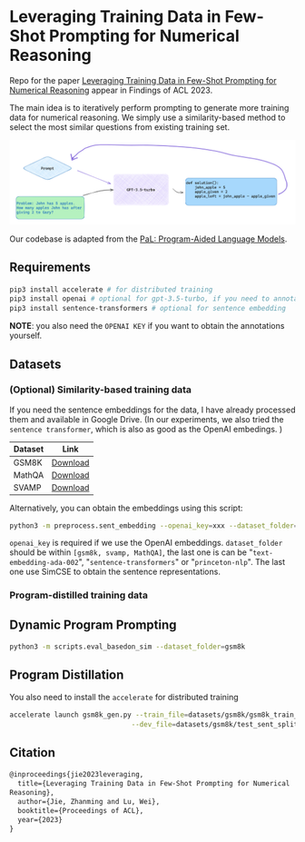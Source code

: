 # Leveraging Training Data in Few-Shot Prompting for Numerical Reasoning
Repo for the paper [Leveraging Training Data in Few-Shot Prompting for Numerical Reasoning](https://arxiv.org/abs/2305.18170) appear in Findings of ACL 2023.

The main idea is to iteratively perform prompting to generate more training data for numerical reasoning. 
We simply use a similarity-based method to select the most similar questions from existing training set.

![procedure](/process.png)

Our codebase is adapted from the [PaL: Program-Aided Language Models](https://github.com/reasoning-machines/pal).

## Requirements
```bash
pip3 install accelerate # for distributed training
pip3 install openai # optional for gpt-3.5-turbo, if you need to annotate the data again
pip3 install sentence-transformers # optional for sentence embedding
```
**NOTE**: you also need the `OPENAI KEY` if you want to obtain the annotations yourself. 

## Datasets

### (Optional) Similarity-based training data
If you need the sentence embeddings for the data, I have already processed them and available in Google Drive.
(In our experiments, we also tried the `sentence transformer`, which is also as good as the OpenAI embedings. )

| Dataset | Link                                                                                             |
|---------|--------------------------------------------------------------------------------------------------|
 | GSM8K   | [Download](https://drive.google.com/drive/folders/1srjGLa5Ers_9eTBO3X97Lg5mbfp2sw76?usp=sharing) |
|MathQA|[Download](https://drive.google.com/drive/folders/19otXTswUMlvsY2dvyiMl404j02zeT2oC?usp=sharing) |
| SVAMP   | [Download](https://drive.google.com/drive/folders/1224AT6hAzSw2cSG8ZQ4aPHvhCb2dVkcv?usp=sharing) |

Alternatively, you can obtain the embeddings using this script:
```bash
python3 -m preprocess.sent_embedding --openai_key=xxx --dataset_folder=gsm8k --embedding_model_name=text-embedding-ada-002
```

`openai_key` is required if we use the OpenAI embeddings. `dataset_folder` should be within `[gsm8k, svamp, MathQA]`, the last one is can be "`text-embedding-ada-002`", "`sentence-transformers`" or "`princeton-nlp`". The last one use SimCSE to obtain the sentence representations.

### Program-distilled training data

## Dynamic Program Prompting

```bash
python3 -m scripts.eval_basedon_sim --dataset_folder=gsm8k
```

## Program Distillation
You also need to install the `accelerate` for distributed training
```bash
accelerate launch gsm8k_gen.py --train_file=datasets/gsm8k/gsm8k_train_eval_result.json \
                              --dev_file=datasets/gsm8k/test_sent_split.json 
```


## Citation
```
@inproceedings{jie2023leveraging,
  title={Leveraging Training Data in Few-Shot Prompting for Numerical Reasoning},
  author={Jie, Zhanming and Lu, Wei},
  booktitle={Proceedings of ACL},
  year={2023}
}
```
